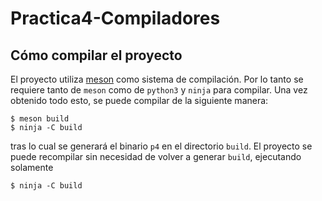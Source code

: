 # Practica4-Compiladores

## Cómo compilar el proyecto

El proyecto utiliza [meson](http://mesonbuild.com/) como sistema
de compilación. Por lo tanto se requiere tanto de `meson` como
de `python3` y `ninja` para compilar. Una vez obtenido todo esto,
se puede compilar de la siguiente manera:

    $ meson build
    $ ninja -C build

tras lo cual se generará el binario `p4` en el directorio `build`.
El proyecto se puede recompilar sin necesidad de volver a 
generar `build`, ejecutando solamente

    $ ninja -C build

